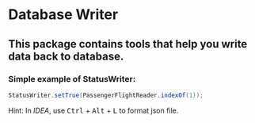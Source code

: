 # Database Writer

## This package contains tools that help you write data back to database.

### Simple example of StatusWriter:

```java
StatusWriter.setTrue(PassengerFlightReader.indexOf(1));
```

Hint: In *IDEA*, use <kbd>Ctrl</kbd> + <kbd>Alt</kbd> + <kbd>L</kbd> to format json file.